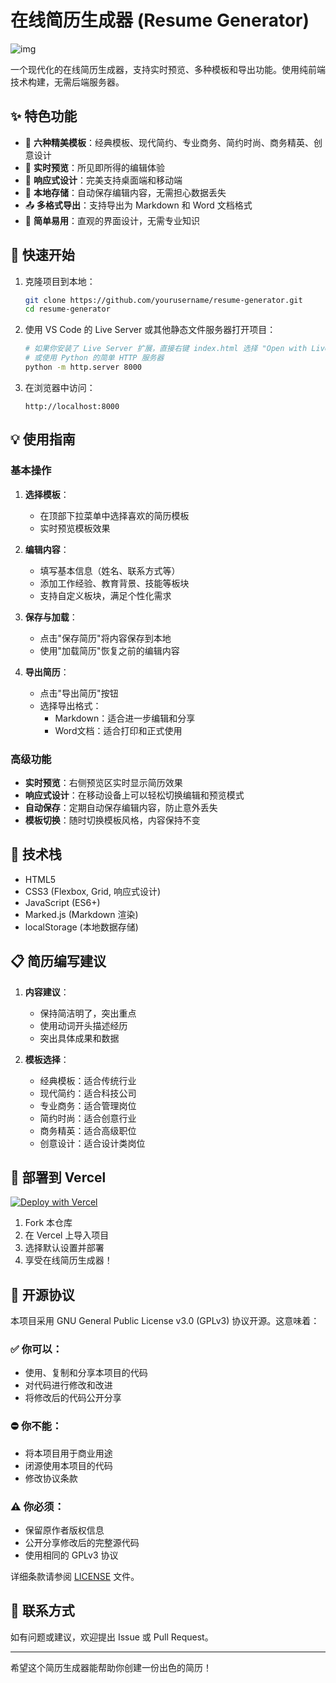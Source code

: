 # 在线简历生成器 (Resume Generator)

![img](https://github.com/user-attachments/assets/82f1bd8a-4768-4754-a7f3-58701d201670)

一个现代化的在线简历生成器，支持实时预览、多种模板和导出功能。使用纯前端技术构建，无需后端服务器。

## ✨ 特色功能

- 🎨 **六种精美模板**：经典模板、现代简约、专业商务、简约时尚、商务精英、创意设计
- 📝 **实时预览**：所见即所得的编辑体验
- 📱 **响应式设计**：完美支持桌面端和移动端
- 💾 **本地存储**：自动保存编辑内容，无需担心数据丢失
- 📤 **多格式导出**：支持导出为 Markdown 和 Word 文档格式
- 🎯 **简单易用**：直观的界面设计，无需专业知识

## 🚀 快速开始

1. 克隆项目到本地：
   ```bash
   git clone https://github.com/yourusername/resume-generator.git
   cd resume-generator
   ```

2. 使用 VS Code 的 Live Server 或其他静态文件服务器打开项目：
   ```bash
   # 如果你安装了 Live Server 扩展，直接右键 index.html 选择 "Open with Live Server"
   # 或使用 Python 的简单 HTTP 服务器
   python -m http.server 8000
   ```

3. 在浏览器中访问：
   ```
   http://localhost:8000
   ```

## 💡 使用指南

### 基本操作

1. **选择模板**：
   - 在顶部下拉菜单中选择喜欢的简历模板
   - 实时预览模板效果

2. **编辑内容**：
   - 填写基本信息（姓名、联系方式等）
   - 添加工作经验、教育背景、技能等板块
   - 支持自定义板块，满足个性化需求

3. **保存与加载**：
   - 点击"保存简历"将内容保存到本地
   - 使用"加载简历"恢复之前的编辑内容

4. **导出简历**：
   - 点击"导出简历"按钮
   - 选择导出格式：
     - Markdown：适合进一步编辑和分享
     - Word文档：适合打印和正式使用

### 高级功能

- **实时预览**：右侧预览区实时显示简历效果
- **响应式设计**：在移动设备上可以轻松切换编辑和预览模式
- **自动保存**：定期自动保存编辑内容，防止意外丢失
- **模板切换**：随时切换模板风格，内容保持不变

## 🔧 技术栈

- HTML5
- CSS3 (Flexbox, Grid, 响应式设计)
- JavaScript (ES6+)
- Marked.js (Markdown 渲染)
- localStorage (本地数据存储)

## 📋 简历编写建议

1. **内容建议**：
   - 保持简洁明了，突出重点
   - 使用动词开头描述经历
   - 突出具体成果和数据

2. **模板选择**：
   - 经典模板：适合传统行业
   - 现代简约：适合科技公司
   - 专业商务：适合管理岗位
   - 简约时尚：适合创意行业
   - 商务精英：适合高级职位
   - 创意设计：适合设计类岗位

## 🚀 部署到 Vercel
[![Deploy with Vercel](https://vercel.com/button)](https://vercel.com/new/clone?repository-url=https://github.com/yourusername/resume-generator)

1. Fork 本仓库
2. 在 Vercel 上导入项目
3. 选择默认设置并部署
4. 享受在线简历生成器！

## 📄 开源协议

本项目采用 GNU General Public License v3.0 (GPLv3) 协议开源。这意味着：

### ✅ 你可以：
- 使用、复制和分享本项目的代码
- 对代码进行修改和改进
- 将修改后的代码公开分享

### ⛔ 你不能：
- 将本项目用于商业用途
- 闭源使用本项目的代码
- 修改协议条款

### ⚠️ 你必须：
- 保留原作者版权信息
- 公开分享修改后的完整源代码
- 使用相同的 GPLv3 协议

详细条款请参阅 [LICENSE](LICENSE) 文件。

## 📮 联系方式

如有问题或建议，欢迎提出 Issue 或 Pull Request。

---

希望这个简历生成器能帮助你创建一份出色的简历！

